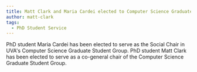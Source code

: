 ```yaml
---
title: Matt Clark and Maria Cardei elected to Computer Science Graduate Student Group
author: matt-clark
tags:
  - PhD Student Service
---
```


PhD student Maria Cardei has been elected to serve as the Social Chair in UVA's Computer Science Graduate Student Group. PhD student Matt Clark has been elected to serve as a co-general chair of the Computer Science Graduate Student Group.